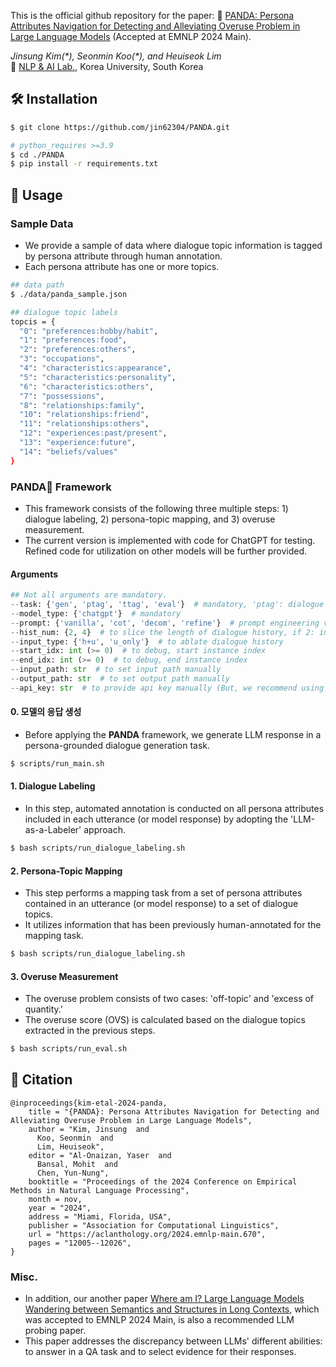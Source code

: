 This is the official github repository for the paper: 🐼 [PANDA: Persona Attributes Navigation for Detecting and Alleviating Overuse Problem in Large Language Models](https://aclanthology.org/2024.emnlp-main.670/) (Accepted at EMNLP 2024 Main).

*Jinsung Kim(\*), Seonmin Koo(\*), and Heuiseok Lim*</br>
🏫 [NLP & AI Lab.](https://blpkorea.cafe24.com/wp/), Korea University, South Korea

## 🛠️ Installation
```bash
$ git clone https://github.com/jin62304/PANDA.git
```
```bash
# python_requires >=3.9
$ cd ./PANDA
$ pip install -r requirements.txt 
```
## 🚀 Usage
### Sample Data
- We provide a sample of data where dialogue topic information is tagged by persona attribute through human annotation.
- Each persona attribute has one or more topics.
```bash
## data path
$ ./data/panda_sample.json

## dialogue topic labels
topcis = {
  "0": "preferences:hobby/habit",
  "1": "preferences:food",
  "2": "preferences:others",
  "3": "occupations",
  "4": "characteristics:appearance",
  "5": "characteristics:personality",
  "6": "characteristics:others",
  "7": "possessions",
  "8": "relationships:family",
  "10": "relationships:friend",
  "11": "relationships:others",
  "12": "experiences:past/present",
  "13": "experience:future",
  "14": "beliefs/values"
}
```
### PANDA🐼 Framework
- This framework consists of the following three multiple steps: 1) dialogue labeling, 2) persona-topic mapping, and 3) overuse measurement.
- The current version is implemented with code for ChatGPT for testing. Refined code for utilization on other models will be further provided.
#### Arguments
```python
## Not all arguments are mandatory. 
--task: {'gen', 'ptag', 'ttag', 'eval'}  # mandatory, 'ptag': dialogue labeling, 'ttag': topic mapping, 'eval': measuring overuse
--model_type: {'chatgpt'}  # mandatory
--prompt: {'vanilla', 'cot', 'decom', 'refine'}  # prompt engineering variants, 'decom': task decomposition, 'refine': self-refine method
--hist_num: {2, 4}  # to slice the length of dialogue history, if 2: including 4 turns(utterances), 4: 8 turns.
--input_type: {'h+u', 'u_only'}  # to ablate dialogue history
--start_idx: int (>= 0)  # to debug, start instance index
--end_idx: int (>= 0)  # to debug, end instance index
--input_path: str  # to set input path manually 
--output_path: str  # to set output path manually 
--api_key: str  # to provide api key manually (But, we recommend using "openai_api_key.txt" or the dotenv library.
```
#### 0. 모델의 응답 생성
- Before applying the **PANDA** framework, we generate LLM response in a persona-grounded dialogue generation task. 
```bash
$ scripts/run_main.sh
```
#### 1. Dialogue Labeling
- In this step, automated annotation is conducted on all persona attributes included in each utterance (or model response) by adopting the 'LLM-as-a-Labeler' approach. 
```bash
$ bash scripts/run_dialogue_labeling.sh
```
#### 2. Persona-Topic Mapping
- This step performs a mapping task from a set of persona attributes contained in an utterance (or model response) to a set of dialogue topics.
- It utilizes information that has been previously human-annotated for the mapping task.
```bash
$ bash scripts/run_dialogue_labeling.sh
```
#### 3. Overuse Measurement
- The overuse problem consists of two cases: 'off-topic' and 'excess of quantity.'
- The overuse score (OVS) is calculated based on the dialogue topics extracted in the previous steps.
```bash
$ bash scripts/run_eval.sh
```

## 📖 Citation
```
@inproceedings{kim-etal-2024-panda,
    title = "{PANDA}: Persona Attributes Navigation for Detecting and Alleviating Overuse Problem in Large Language Models",
    author = "Kim, Jinsung  and
      Koo, Seonmin  and
      Lim, Heuiseok",
    editor = "Al-Onaizan, Yaser  and
      Bansal, Mohit  and
      Chen, Yun-Nung",
    booktitle = "Proceedings of the 2024 Conference on Empirical Methods in Natural Language Processing",
    month = nov,
    year = "2024",
    address = "Miami, Florida, USA",
    publisher = "Association for Computational Linguistics",
    url = "https://aclanthology.org/2024.emnlp-main.670",
    pages = "12005--12026",
}
```

### Misc.
- In addition, our another paper [Where am I? Large Language Models Wandering between Semantics and Structures in Long Contexts](https://aclanthology.org/2024.emnlp-main.783/), which was accepted to EMNLP 2024 Main, is also a recommended LLM probing paper. 
- This paper addresses the discrepancy between LLMs' different abilities: to answer in a QA task and to select evidence for their responses.
